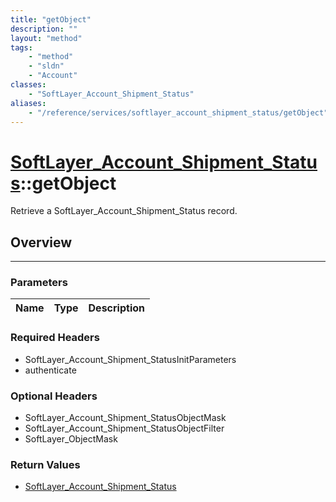 ```yaml
---
title: "getObject"
description: ""
layout: "method"
tags:
    - "method"
    - "sldn"
    - "Account"
classes:
    - "SoftLayer_Account_Shipment_Status"
aliases:
    - "/reference/services/softlayer_account_shipment_status/getObject"
---
```

# [SoftLayer_Account_Shipment_Status](/reference/services/SoftLayer_Account_Shipment_Status)::getObject

Retrieve a SoftLayer_Account_Shipment_Status record.


## Overview 


-----

### Parameters 
|Name | Type | Description |
| --- | --- | --- |


### Required Headers
* SoftLayer_Account_Shipment_StatusInitParameters
* authenticate


### Optional Headers
* SoftLayer_Account_Shipment_StatusObjectMask
* SoftLayer_Account_Shipment_StatusObjectFilter
* SoftLayer_ObjectMask

### Return Values
* <a href='/reference/datatypes/SoftLayer_Account_Shipment_Status'>SoftLayer_Account_Shipment_Status </a>




